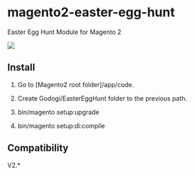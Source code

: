 # magento2-easter-egg-hunt

Easter Egg Hunt Module for Magento 2

![](preview.gif)


## Install

1. Go to [Magento2 root folder]/app/code.

2. Create Godogi/EasterEggHunt folder to the previous path.

3. bin/magento setup:upgrade

4. bin/magento setup:di:compile


## Compatibility

V2.*
